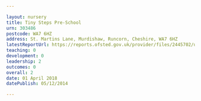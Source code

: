 ```yaml
---

layout: nursery
title: Tiny Steps Pre-School
urn: 303486
postcode: WA7 6HZ
address: St. Martins Lane, Murdishaw, Runcorn, Cheshire, WA7 6HZ
latestReportUrl: https://reports.ofsted.gov.uk/provider/files/2445702/urn/303486.pdf
teaching: 0
development: 0
leadership: 2
outcomes: 0
overall: 2
date: 01 April 2018 
datePublish: 05/12/2014

---
```

